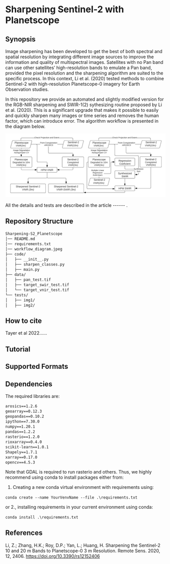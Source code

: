 # Sharpening Sentinel-2 with Planetscope
## Synopsis
Image sharpening has been developed to get the best of both spectral and spatial resolution by integrating different image sources to improve the information and quality of multispectral images. Satellites with no Pan band can use other satellites’ high-resolution bands to emulate a Pan band, provided the pixel resolution and the sharpening algorithm are suited to the specific process. In this context, Li et al. (2020) tested methods to combine Sentinel-2 with high-resolution Planetscope-0 imagery for Earth Observation studies. 

In this repository we provide an automated and slightly modified version for the RGB-NIR sharpening and SWIR-1(2) sythesizing routine proposed by Li et al. (2020). This is a significant upgrade that makes it possible to easily and quickly sharpen many images or time series and removes the human factor, which can introduce error. The algorithm workflow is presented in the diagram below.

![diagram](workflow_diagram.jpeg)

All the details and tests are described in the article ------ .

## Repository Structure
```
Sharpening-S2_Planetscope
│── README.md
│── requirements.txt
│── workflow_diagram.jpeg
├── code/
│   ├── __init__.py
│   ├── sharpen_classes.py
│   ├── main.py
├── data/
│   ├── pan_test.tif
│   ├── target_swir_test.tif
│   └── target_vnir_test.tif
└── tests/
│   ├── img1/
│   ├── img2/
```
## How to cite
Tayer et al 2022......

## Tutorial


## Supported Formats


## Dependencies
The required libraries are:
```
arosics==1.2.6
geoarray==0.12.3
geopandas==0.10.2
ipython==7.30.0
numpy==1.20.1
pandas==1.2.2
rasterio==1.2.0
rioxarray==0.4.0
scikit-learn==1.0.1
Shapely==1.7.1
xarray==0.17.0
opencv==4.5.3
```
Note that GDAL is required to run rasterio and others. Thus, we highly recommend using conda to install packages either from:

1. Creating a new conda virtual environment with requirements using:

`conda create --name YourVenvName --file .\requirements.txt`

or 2., installing requirements in your current environment using conda:

`conda install .\requirements.txt`
## References

Li, Z.; Zhang, H.K.; Roy, D.P.; Yan, L.; Huang, H. Sharpening the Sentinel-2 10 and 20 m Bands to Planetscope-0 3 m Resolution. Remote Sens. 2020, 12, 2406. https://doi.org/10.3390/rs12152406
